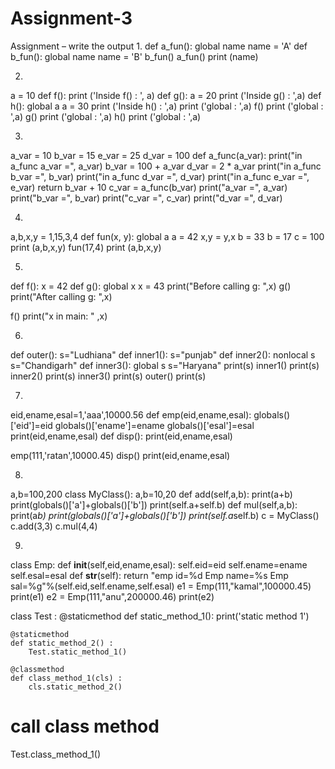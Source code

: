 # Assignment-3

Assignment – write the output
1.
def a_fun():
 	global name
 name = 'A'
def b_fun():
 	global name
 	name = 'B'
b_fun()
a_fun()
print (name)

2.
a = 10
def f():
 	print ('Inside f() : ', a)
def g(): 
 	a = 20
 	print ('Inside g() : ',a)
def h(): 
 	global a
 	a = 30
 	print ('Inside h() : ',a)
print ('global : ',a)
f()
print ('global : ',a)
g()
print ('global : ',a)
h()
print ('global : ',a)

3.
a_var = 10
b_var = 15
e_var = 25
d_var = 100
def a_func(a_var):
 	print("in a_func a_var =", a_var)
 	b_var = 100 + a_var
 	d_var = 2 * a_var
 	print("in a_func b_var =", b_var)
 	print("in a_func d_var =", d_var)
 	print("in a_func e_var =", e_var)
 return b_var + 10
c_var = a_func(b_var)
print("a_var =", a_var)
print("b_var =", b_var)
print("c_var =", c_var)
print("d_var =", d_var)

4.
a,b,x,y = 1,15,3,4
def fun(x, y):
 	global a
 	a = 42
 	x,y = y,x
 	b = 33
 	b = 17
 	c = 100
 	print (a,b,x,y)
fun(17,4)
print (a,b,x,y)

5.
def f():
 x = 42
 	def g():
 		global x
 		x = 43
 	print("Before calling g: ",x)
 	g()
 	print("After calling g: ",x)
 
f()
print("x in main: " ,x)

6.
def outer():
s="Ludhiana" 
def inner1():
s="punjab"
def inner2():
nonlocal s
s="Chandigarh"
def inner3():
global s
s="Haryana"
print(s) 
inner1() 
print(s) 
inner2()
print(s) 
inner3()
print(s) 
outer()
print(s)

7.
eid,ename,esal=1,'aaa',10000.56
def emp(eid,ename,esal):
 	globals()['eid']=eid
 	globals()['ename']=ename
 	globals()['esal']=esal
print(eid,ename,esal)
def disp():
 	print(eid,ename,esal)
 
emp(111,'ratan',10000.45)
disp()
print(eid,ename,esal)

8.
a,b=100,200
class MyClass():
a,b=10,20
def add(self,a,b):
print(a+b)
print(globals()['a']+globals()['b'])
print(self.a+self.b)
def mul(self,a,b):
print(a*b)
print(globals()['a']+globals()['b'])
print(self.a*self.b)
c = MyClass()
c.add(3,3)
c.mul(4,4)

9.
class Emp:
 	def __init__(self,eid,ename,esal):
 		self.eid=eid
 self.ename=ename
 		self.esal=esal
 	def __str__(self):
 		return "emp id=%d Emp name=%s Emp sal=%g"%(self.eid,self.ename,self.esal)
e1 = Emp(111,"kamal",100000.45)
print(e1)
e2 = Emp(111,"anu",200000.46)
print(e2)


class Test :
    @staticmethod
    def static_method_1():
        print('static method 1')

    @staticmethod
    def static_method_2() :
        Test.static_method_1()

    @classmethod
    def class_method_1(cls) :
        cls.static_method_2()

# call class method
Test.class_method_1()

